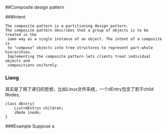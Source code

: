 ##Composite design pattern

###Intent
```
The composite pattern is a partitioning design pattern. 
The composite pattern describes that a group of objects is to be treated in the
 same way as a single instance of an object. The intent of a composite is 
 to "compose" objects into tree structures to represent part-whole hierarchies. 
 Implementing the composite pattern lets clients treat individual objects and 
 compositions uniformly.
 ```
 
### Liang
其实是了用了递归的思想，比如Linux文件系统，一个dEntry包含了若干child Nodes,

```
class dEntry{
    List<dEntry> children;
    iNode inode;
}
```
 
###Example
Suppose a  
 